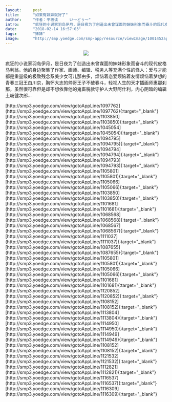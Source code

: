 ```yaml
---
layout:     post
title:      "如果有妹妹就好了"
author:     "作者：平坂读     い～どぅ～"
intro:      "疯狂的小说家羽岛伊月，是日夜为了创造出未曾谋面的妹妹形象而奋斗的现代皮格马利翁。他的身边聚集了作家、画师、编辑、税务人等充满个性的怪人：爱与才能都是重量级的极致残念系美少女可儿那由多，烦恼着恋爱烦恼着友情烦恼着梦想的青春三冠王白川京，胸怀大志的帅哥王子不破春斗，轻视人生的天才插画师惠那刹那，虽然很可靠但是却不想依靠他的鬼畜税款守护人大野阿什利，内心阴暗的编辑土岐健次郎..."
date:       "2018-02-14 16:57:03"
tags:       "妹妹"
image:      "http://smp.yoedge.com/smp-app/resource/viewImage/1001452appline.png"
---
```

<div style="text-align: center">
<p><img src="http://smp.yoedge.com/smp-app/resource/viewImage/1001452appline.png"/></p>
</div>
<p class="post-meta">
<span>疯狂的小说家羽岛伊月，是日夜为了创造出未曾谋面的妹妹形象而奋斗的现代皮格马利翁。他的身边聚集了作家、画师、编辑、税务人等充满个性的怪人：爱与才能都是重量级的极致残念系美少女可儿那由多，烦恼着恋爱烦恼着友情烦恼着梦想的青春三冠王白川京，胸怀大志的帅哥王子不破春斗，轻视人生的天才插画师惠那刹那，虽然很可靠但是却不想依靠他的鬼畜税款守护人大野阿什利，内心阴暗的编辑土岐健次郎...</span>
</p>
[http://smp3.yoedge.com/view/gotoAppLine/1097762](http://smp3.yoedge.com/view/gotoAppLine/1097762){:target="_blank"}
[http://smp3.yoedge.com/view/gotoAppLine/1103850](http://smp3.yoedge.com/view/gotoAppLine/1103850){:target="_blank"}
[http://smp3.yoedge.com/view/gotoAppLine/1045054](http://smp3.yoedge.com/view/gotoAppLine/1045054){:target="_blank"}
[http://smp3.yoedge.com/view/gotoAppLine/1094795](http://smp3.yoedge.com/view/gotoAppLine/1094795){:target="_blank"}
[http://smp3.yoedge.com/view/gotoAppLine/1094794](http://smp3.yoedge.com/view/gotoAppLine/1094794){:target="_blank"}
[http://smp3.yoedge.com/view/gotoAppLine/1094793](http://smp3.yoedge.com/view/gotoAppLine/1094793){:target="_blank"}
[http://smp3.yoedge.com/view/gotoAppLine/1105801](http://smp3.yoedge.com/view/gotoAppLine/1105801){:target="_blank"}
[http://smp3.yoedge.com/view/gotoAppLine/1105066](http://smp3.yoedge.com/view/gotoAppLine/1105066){:target="_blank"}
[http://smp3.yoedge.com/view/gotoAppLine/1103850](http://smp3.yoedge.com/view/gotoAppLine/1103850){:target="_blank"}
[http://smp3.yoedge.com/view/gotoAppLine/1101681](http://smp3.yoedge.com/view/gotoAppLine/1101681){:target="_blank"}
[http://smp3.yoedge.com/view/gotoAppLine/1068568](http://smp3.yoedge.com/view/gotoAppLine/1068568){:target="_blank"}
[http://smp3.yoedge.com/view/gotoAppLine/1068567](http://smp3.yoedge.com/view/gotoAppLine/1068567){:target="_blank"}
[http://smp3.yoedge.com/view/gotoAppLine/1111037](http://smp3.yoedge.com/view/gotoAppLine/1111037){:target="_blank"}
[http://smp3.yoedge.com/view/gotoAppLine/1087655](http://smp3.yoedge.com/view/gotoAppLine/1087655){:target="_blank"}
[http://smp3.yoedge.com/view/gotoAppLine/1105801](http://smp3.yoedge.com/view/gotoAppLine/1105801){:target="_blank"}
[http://smp3.yoedge.com/view/gotoAppLine/1105066](http://smp3.yoedge.com/view/gotoAppLine/1105066){:target="_blank"}
[http://smp3.yoedge.com/view/gotoAppLine/1101681](http://smp3.yoedge.com/view/gotoAppLine/1101681){:target="_blank"}
[http://smp3.yoedge.com/view/gotoAppLine/1120852](http://smp3.yoedge.com/view/gotoAppLine/1120852){:target="_blank"}
[http://smp3.yoedge.com/view/gotoAppLine/1108152](http://smp3.yoedge.com/view/gotoAppLine/1108152){:target="_blank"}
[http://smp3.yoedge.com/view/gotoAppLine/1113804](http://smp3.yoedge.com/view/gotoAppLine/1113804){:target="_blank"}
[http://smp3.yoedge.com/view/gotoAppLine/1114950](http://smp3.yoedge.com/view/gotoAppLine/1114950){:target="_blank"}
[http://smp3.yoedge.com/view/gotoAppLine/1114949](http://smp3.yoedge.com/view/gotoAppLine/1114949){:target="_blank"}
[http://smp3.yoedge.com/view/gotoAppLine/1108152](http://smp3.yoedge.com/view/gotoAppLine/1108152){:target="_blank"}
[http://smp3.yoedge.com/view/gotoAppLine/1121532](http://smp3.yoedge.com/view/gotoAppLine/1121532){:target="_blank"}
[http://smp3.yoedge.com/view/gotoAppLine/1112821](http://smp3.yoedge.com/view/gotoAppLine/1112821){:target="_blank"}
[http://smp3.yoedge.com/view/gotoAppLine/1116537](http://smp3.yoedge.com/view/gotoAppLine/1116537){:target="_blank"}
[http://smp3.yoedge.com/view/gotoAppLine/1116309](http://smp3.yoedge.com/view/gotoAppLine/1116309){:target="_blank"}


